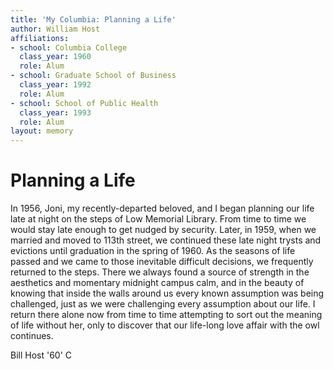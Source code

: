 ```yaml
---
title: 'My Columbia: Planning a Life'
author: William Host
affiliations:
- school: Columbia College
  class_year: 1960
  role: Alum
- school: Graduate School of Business
  class_year: 1992
  role: Alum
- school: School of Public Health
  class_year: 1993
  role: Alum
layout: memory
---
```


# Planning a Life

In 1956, Joni, my recently-departed beloved, and I began planning our life late at night on the steps of Low Memorial Library. From time to time we would stay late enough to get nudged by security. Later, in 1959, when we married and moved to 113th street, we continued these late night trysts and evictions until graduation in the spring of 1960. As the seasons of life passed and we came to those inevitable difficult decisions, we frequently returned to the steps. There we always found a source of strength in the aesthetics and momentary midnight campus calm, and in the beauty of knowing that inside the walls around us every known assumption was being challenged, just as we were challenging every assumption about our life. I return there alone now from time to time attempting to sort out the meaning of life without her, only to discover that our life-long love affair with the owl continues.

Bill Host '60' C
